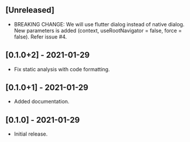 ## [Unreleased]

- BREAKING CHANGE: We will use flutter dialog instead of native dialog. New parameters is added (context, useRootNavigator = false, force = false). Refer issue #4.
  

## [0.1.0+2] - 2021-01-29

- Fix static analysis with code formatting.

## [0.1.0+1] - 2021-01-29

- Added documentation.

## [0.1.0] - 2021-01-29

- Initial release.
